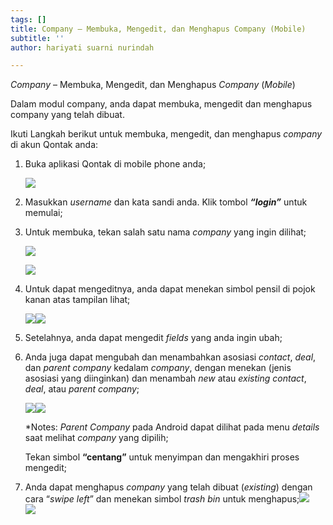 ```yaml
---
tags: []
title: Company – Membuka, Mengedit, dan Menghapus Company (Mobile)
subtitle: ''
author: hariyati suarni nurindah

---
```

_Company_ – Membuka, Mengedit, dan Menghapus _Company_ (_Mobile_)

Dalam modul company, anda dapat membuka, mengedit dan menghapus company yang telah dibuat.

Ikuti Langkah berikut untuk membuka, mengedit, dan menghapus _company_ di akun Qontak anda:

1. Buka aplikasi Qontak di mobile phone anda;

   ![](/uploads/gambar-1.png)
2. Masukkan _username_ dan kata sandi anda. Klik tombol **_“login”_** untuk memulai;
3. Untuk membuka, tekan salah satu nama _company_ yang ingin dilihat;

   ![](/uploads/gambar-2.png)

   ![](/uploads/gambar-4.png)
4. Untuk dapat mengeditnya, anda dapat menekan simbol pensil di pojok kanan atas tampilan lihat;

   ![](/uploads/gambar-5.png)![](/uploads/gambar-6.png)
5. Setelahnya, anda dapat mengedit _fields_ yang anda ingin ubah;
6. Anda juga dapat mengubah dan menambahkan asosiasi _contact_, _deal_, dan _parent company_ kedalam _company_, dengan menekan (jenis asosiasi yang diinginkan) dan menambah _new_ atau _existing contact_, _deal_, atau _parent company_;

   ![](/uploads/gambar-7.png)![](/uploads/gambar-8.png)

   \*Notes: _Parent Company_ pada Android dapat dilihat pada menu _details_ saat melihat _company_ yang dipilih;

   Tekan simbol **“centang”** untuk menyimpan dan mengakhiri proses mengedit;
7. Anda dapat menghapus _company_ yang telah dibuat (_existing_) dengan cara “_swipe left_” dan menekan simbol _trash bin_ untuk menghapus;![](/uploads/gambar-11.png)  
   ![](/uploads/gambar-12.png)